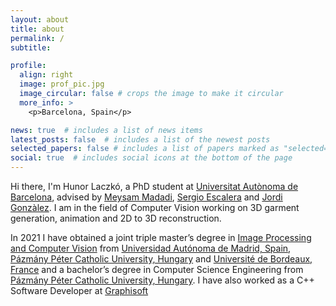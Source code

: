 ```yaml
---
layout: about
title: about
permalink: /
subtitle: 

profile:
  align: right
  image: prof_pic.jpg
  image_circular: false # crops the image to make it circular
  more_info: >
    <p>Barcelona, Spain</p>

news: true  # includes a list of news items
latest_posts: false  # includes a list of the newest posts
selected_papers: false # includes a list of papers marked as "selected={true}"
social: true  # includes social icons at the bottom of the page
---
```


Hi there, I'm Hunor Laczkó, a PhD student at [Universitat Autònoma de Barcelona](https://www.uab.cat/), advised by [Meysam Madadi](https://scholar.google.com/citations?user=hWMXdg4AAAAJ), [Sergio Escalera](https://scholar.google.com/citations?user=oI6AIkMAAAAJ) and [Jordi Gonzàlez](https://scholar.google.es/citations?user=Lphp7WUAAAAJ). I am in the field of Computer Vision working on 3D garment generation, animation and 2D to 3D reconstruction.

In 2021 I have obtained a joint triple master’s degree in [Image Processing and Computer Vision](http://ipcv.eu/) from [Universidad Autónoma de Madrid, Spain](https://www.uam.es), [Pázmány Péter Catholic University, Hungary](https://ppke.hu/) and [Université de Bordeaux, France](https://www.u-bordeaux.fr/en) and a bachelor’s degree in Computer Science Engineering from [Pázmány Péter Catholic University, Hungary](https://ppke.hu/). I have also worked as a C++ Software Developer at [Graphisoft](https://graphisoft.com/)
